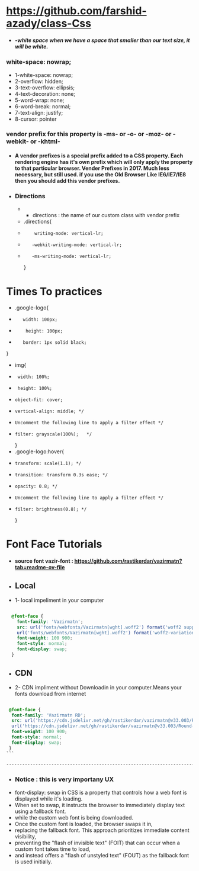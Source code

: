 # https://github.com/farshid-azady/class-Css

- ##### -white space when we have a space that smaller than our text size, it will be white.

### white-space: nowrap;

- 1-white-space: nowrap;
- 2-overflow: hidden;
- 3-text-overflow: ellipsis;
- 4-text-decoration: none;
- 5-word-wrap: none;
- 6-word-break: normal;
- 7-text-align: justify;
- 8-cursor: pointer

### vendor prefix for this property is -ms- or -o- or -moz- or -webkit- or -khtml-

- #### A vendor prefixes is a special prefix added to a CSS property. Each rendering engine has it's own prefix which will only apply the property to that particular browser. Vender Prefixes in 2017. Much less necessary, but still used. if you use the Old Browser Like IE6/IE7/IE8 then you should add this vendor prefixes.

- ### Directions
  - - directions : the name of our custom class with vendor prefix
  - .directions{
  -         writing-mode: vertical-lr;
  -        -webkit-writing-mode: vertical-lr;
  -        -ms-writing-mode: vertical-lr;
    }

# Times To practices

- .google-logo{
-        width: 100px;
-         height: 100px;
-        border: 1px solid black;

}

- img{
-      width: 100%;
-      height: 100%;
-     object-fit: cover;
-     vertical-align: middle; */
-     Uncomment the following line to apply a filter effect */
-     filter: grayscale(100%);   */
  }
- .google-logo:hover{
-     transform: scale(1.1); */
-     transition: transform 0.3s ease; */
-     opacity: 0.8; */
-     Uncomment the following line to apply a filter effect */
-     filter: brightness(0.8); */
  }

# Font Face Tutorials

- #### source font vazir-font : https://github.com/rastikerdar/vazirmatn?tab=readme-ov-file

- ## Local
- 1- local impeliment in your computer

````css

  @font-face {
    font-family: 'Vazirmatn';
    src: url('fonts/webfonts/Vazirmatn[wght].woff2') format('woff2 supports variations'),
    url('fonts/webfonts/Vazirmatn[wght].woff2') format('woff2-variations');
    font-weight: 100 900;
    font-style: normal;
    font-display: swap;
  }
  ````
 


- ## CDN

 
 

 -    2- CDN impliment without Downloadin in your computer.Means your fonts download from internet

````css

 @font-face {
  font-family: 'Vazirmatn RD';
  src: url('https://cdn.jsdelivr.net/gh/rastikerdar/vazirmatn@v33.003/Round-Dots/fonts/webfonts/Vazirmatn-RD[wght].- woff2') format('woff2 supports variations'),
  url('https://cdn.jsdelivr.net/gh/rastikerdar/vazirmatn@v33.003/Round-Dots/fonts/webfonts/Vazirmatn-RD[wght].woff2') format('woff2-variations');
  font-weight: 100 900;
  font-style: normal;
  font-display: swap;
 }
```

--------------------------------------------------------------------------------------

````
- ### Notice : this is very importany UX
- font-display: swap in CSS is a property that controls how a web font is displayed while it's loading. 
- When set to swap, it instructs the browser to immediately display text using a fallback font. 
- while the custom web font is being downloaded. 
- Once the custom font is loaded, the browser swaps it in, 
- replacing the fallback font. This approach prioritizes immediate content visibility, 
- preventing the "flash of invisible text" (FOIT) that can occur when a custom font takes time to load, 
- and instead offers a "flash of unstyled text" (FOUT) as the fallback font is used initially. 




